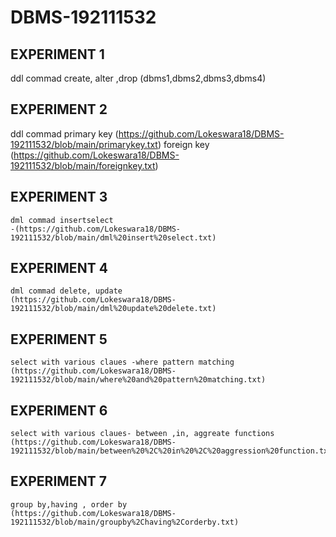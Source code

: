 # DBMS-192111532
## EXPERIMENT 1
   ddl commad create, alter ,drop (dbms1,dbms2,dbms3,dbms4)
## EXPERIMENT 2
   ddl commad primary key (https://github.com/Lokeswara18/DBMS-192111532/blob/main/primarykey.txt)
              foreign key (https://github.com/Lokeswara18/DBMS-192111532/blob/main/foreignkey.txt)
## EXPERIMENT 3
    dml commad insertselect 
    -(https://github.com/Lokeswara18/DBMS-192111532/blob/main/dml%20insert%20select.txt)
## EXPERIMENT 4
    dml commad delete, update
    (https://github.com/Lokeswara18/DBMS-192111532/blob/main/dml%20update%20delete.txt)
## EXPERIMENT 5
    select with various claues -where pattern matching
    (https://github.com/Lokeswara18/DBMS-192111532/blob/main/where%20and%20pattern%20matching.txt)
## EXPERIMENT 6
    select with various claues- between ,in, aggreate functions 
    (https://github.com/Lokeswara18/DBMS-192111532/blob/main/between%20%2C%20in%20%2C%20aggression%20function.txt)
## EXPERIMENT 7
    group by,having , order by
    (https://github.com/Lokeswara18/DBMS-192111532/blob/main/groupby%2Chaving%2Corderby.txt)
